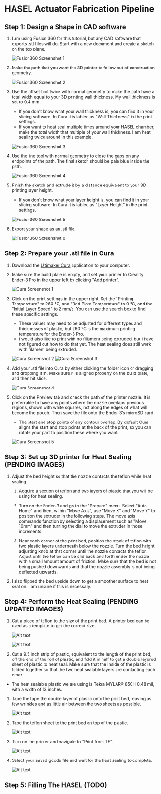 # HASEL Actuator Fabrication Pipeline

## Step 1: Design a Shape in CAD software

1. I am using Fusion 360 for this tutorial, but any CAD software that exports .stl files will do. Start with a new document and create a sketch on the top plane.
     
    ![Fusion360 Screenshot 1](<Images/Fusion360 Screenshot 1.png>)

2. Make the path that you want the 3D printer to follow out of construction geometry.

    ![Fusion360 Screenshot 2](<Images/Fusion360 Screenshot 2.png>)

3. Use the offset tool twice with normal geometry to make the path have a total width equal to your 3D printing wall thickness. My wall thickness is set to 0.4 mm.
    - If you don't know what your wall thickness is, you can find it in your slicing software. In Cura it is labled as "Wall Thickness" in the print settings.
    - If you want to heat seal multiple times around your HASEL chamber, make the total width that multiple of your wall thickness. I am heat sealing twice around in this example.

    ![Fusion360 Screenshot 3](<Images/Fusion360 Screenshot 3.png>)

4. Use the line tool with normal geometry to close the gaps on any endpoints of the path. The final sketch should be pale blue inside the path.

    ![Fusion360 Screenshot 4](<Images/Fusion360 Screenshot 4.png>)

5. Finish the sketch and extrude it by a distance equivalent to your 3D printing layer height.
    - If you don't know what your layer height is, you can find it in your slicing software. In Cura it is labled as "Layer Height" in the print settings.

    ![Fusion360 Screenshot 5](<Images/Fusion360 Screenshot 5.png>)

4. Export your shape as an .stl file.
    
    ![Fusion360 Screenshot 6](<Images/Fusion360 Screenshot 6.png>)
        

 

## Step 2: Prepare your .stl file in Cura

1. Download the [Ultimaker Cura](https://ultimaker.com/software/ultimaker-cura/) application to your computer.

2. Make sure the build plate is empty, and set your printer to Creality Ender-3 Pro in the upper left by clicking "Add printer".

    ![Cura Screenshot 1](<Images/Cura Screenshot 1.png>)

2. Click on the print settings in the upper right. Set the "Printing Temperature" to 260 °C, and "Bed Plate Temperature" to 0 °C, and the "Initial Layer Speed" to 2 mm/s. You can use the search box to find these specific settings.
    - These values may need to be adjusted for different types and thicknesses of plastic, but 260 °C is the maximum printing temperature for the Ender-3 Pro.
    - I would also like to print with no fillament being extruded, but I have not figured out how to do that yet. The heat sealing does still work with filament being extruded.

    ![Cura Screenshot 2](<Images/Cura Screenshot 2.png>)
    ![Cura Screenshot 3](<Images/Cura Screenshot 3.png>)

3. Add your .stl file into Cura by either clicking the folder icon or dragging and dropping it in. Make sure it is aligned properly on the build plate, and then hit slice.

    
    ![Cura Screenshot 4](<Images/Cura Screenshot 4.png>)

4. Click on the Preview tab and check the path of the printer nozzle. It is preferrable to have any points where the nozzle overlaps previous regions, shown with white squares, not along the edges of what will become the pouch. Then save the file onto the Ender-3’s microSD card.
    - The start and stop points of any contour overlap. By default Cura aligns the start and stop points at the back of the print, so you can rotate your part to position these where you want.

    ![Cura Screenshot 5](<Images/Cura Screenshot 5.png>)

## Step 3: Set up 3D printer for Heat Sealing (PENDING IMAGES)

1. Adjust the bed height so that the nozzle contacts the teflon while heat sealing.
    1. Acquire a section of teflon and two layers of plastic that you will be using for heat sealing.

    2. Turn on the Ender-3 and go to the "Prepare" menu. Select "Auto Home" and then, within "Move Axis", use "Move X" and "Move Y" to position the extruder in the following steps. The move axis commands function by selecting a displacement such as "Move 10mm" and then turning the dial to move the extruder in those increments.

    3. Near each corner of the print bed, position the stack of teflon with two plastic layers underneath below the nozzle. Turn the bed height adjusting knob at that corner until the nozzle contacts the teflon. Adjust until the teflon can be slid back and forth under the nozzle with a small amount amount of friction. Make sure that the bed is not being pushed downwards and that the nozzle assembly is not being deflected upwards.

2. I also flipped the bed upside down to get a smoother surface to heat seal on. I am unsure if this is necessary.

## Step 4: Perform the Heat Sealing (PENDING UPDATED IMAGES)

1. Cut a piece of teflon to the size of the print bed. A printer bed can be used as a template to get the correct size.

    ![Alt text](Images/IMG_0492.png)

    ![Alt text](Images/IMG_0493.png)

2. Cut a 9.5 inch strip of plastic, equivalent to the length of the print bed, off the end of the roll of plastic, and fold it in half to get a double layered sheet of plastic to heat seal. Make sure that the inside of the plastic is folded together so that the two heat sealable layers are contacting each other.
- The heat sealable plastic we are using is Tekra MYLAR® 850H 0.48 mil, with a width of 13 inches.

1. Tape the tape the double layer of plastic onto the print bed, leaving as few wrinkles and as little air between the two sheets as possible.

    ![Alt text](Images/IMG_8276.png)

1. Tape the teflon sheet to the print bed on top of the plastic.

    ![Alt text](Images/IMG_0494.png)

1. Turn on the printer and navigate to "Print from TF".

    ![Alt text](Images/IMG_0499.png)

1. Select your saved gcode file and wait for the heat sealing to complete.

    ![Alt text](Images/IMG_0500.png)

## Step 5: Filling The HASEL (TODO)
